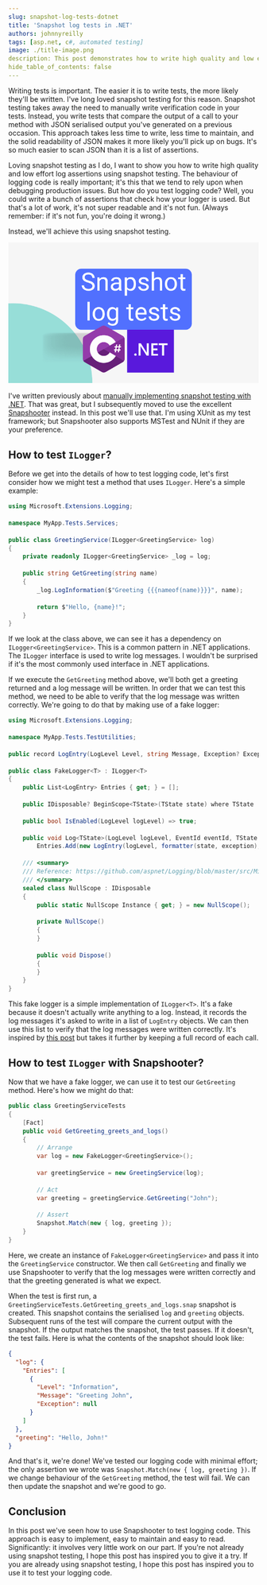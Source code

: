 ```yaml
---
slug: snapshot-log-tests-dotnet
title: 'Snapshot log tests in .NET'
authors: johnnyreilly
tags: [asp.net, c#, automated testing]
image: ./title-image.png
description: This post demonstrates how to write high quality and low effort log assertions using snapshot testing.
hide_table_of_contents: false
---
```


Writing tests is important. The easier it is to write tests, the more likely they'll be written. I've long loved snapshot testing for this reason. Snapshot testing takes away the need to manually write verification code in your tests. Instead, you write tests that compare the output of a call to your method with JSON serialised output you've generated on a previous occasion. This approach takes less time to write, less time to maintain, and the solid readability of JSON makes it more likely you'll pick up on bugs. It's so much easier to scan JSON than it is a list of assertions.

Loving snapshot testing as I do, I want to show you how to write high quality and low effort log assertions using snapshot testing. The behaviour of logging code is really important; it's this that we tend to rely upon when debugging production issues. But how do you test logging code? Well, you could write a bunch of assertions that check how your logger is used. But that's a lot of work, it's not super readable and it's not fun. (Always remember: if it's not fun, you're doing it wrong.)

Instead, we'll achieve this using snapshot testing.

![title image reading "Snapshot log tests in .NET" with the .NET logo](title-image.png)

<!--truncate-->

I've written previously about [manually implementing snapshot testing with .NET](../2018-11-17-snapshot-testing-for-c/index.md). That was great, but I subsequently moved to use the excellent [Snapshooter](https://github.com/SwissLife-OSS/snapshooter) instead. In this post we'll use that. I'm using XUnit as my test framework; but Snapshooter also supports MSTest and NUnit if they are your preference.

## How to test `ILogger`?

Before we get into the details of how to test logging code, let's first consider how we might test a method that uses `ILogger`. Here's a simple example:

```cs
using Microsoft.Extensions.Logging;

namespace MyApp.Tests.Services;

public class GreetingService(ILogger<GreetingService> log)
{
    private readonly ILogger<GreetingService> _log = log;

    public string GetGreeting(string name)
    {
        _log.LogInformation($"Greeting {{{nameof(name)}}}", name);

        return $"Hello, {name}!";
    }
}
```

If we look at the class above, we can see it has a dependency on `ILogger<GreetingService>`. This is a common pattern in .NET applications. The `ILogger` interface is used to write log messages. I wouldn't be surprised if it's the most commonly used interface in .NET applications.

If we execute the `GetGreeting` method above, we'll both get a greeting returned and a log message will be written. In order that we can test this method, we need to be able to verify that the log message was written correctly. We're going to do that by making use of a fake logger:

```cs
using Microsoft.Extensions.Logging;

namespace MyApp.Tests.TestUtilities;

public record LogEntry(LogLevel Level, string Message, Exception? Exception);

public class FakeLogger<T> : ILogger<T>
{
    public List<LogEntry> Entries { get; } = [];

    public IDisposable? BeginScope<TState>(TState state) where TState : notnull => NullScope.Instance;

    public bool IsEnabled(LogLevel logLevel) => true;

    public void Log<TState>(LogLevel logLevel, EventId eventId, TState state, Exception? exception, Func<TState, Exception?, string> formatter) =>
        Entries.Add(new LogEntry(logLevel, formatter(state, exception), exception));

    /// <summary>
    /// Reference: https://github.com/aspnet/Logging/blob/master/src/Microsoft.Extensions.Logging.Abstractions/Internal/NullScope.cs
    /// </summary>
    sealed class NullScope : IDisposable
    {
        public static NullScope Instance { get; } = new NullScope();

        private NullScope()
        {
        }

        public void Dispose()
        {
        }
    }
}
```

This fake logger is a simple implementation of `ILogger<T>`. It's a fake because it doesn't actually write anything to a log. Instead, it records the log messages it's asked to write in a list of `LogEntry` objects. We can then use this list to verify that the log messages were written correctly. It's inspired by [this post](https://pnguyen.io/posts/verify-ilogger-call-in-dotnet-core/) but takes it further by keeping a full record of each call.

## How to test `ILogger` with Snapshooter?

Now that we have a fake logger, we can use it to test our `GetGreeting` method. Here's how we might do that:

```cs
public class GreetingServiceTests
{
    [Fact]
    public void GetGreeting_greets_and_logs()
    {
        // Arrange
        var log = new FakeLogger<GreetingService>();

        var greetingService = new GreetingService(log);

        // Act
        var greeting = greetingService.GetGreeting("John");

        // Assert
        Snapshot.Match(new { log, greeting });
    }
}
```

Here, we create an instance of `FakeLogger<GreetingService>` and pass it into the `GreetingService` constructor. We then call `GetGreeting` and finally we use Snapshooter to verify that the log messages were written correctly and that the greeting generated is what we expect.

When the test is first run, a `GreetingServiceTests.GetGreeting_greets_and_logs.snap` snapshot is created. This snapshot contains the serialised `log` and `greeting` objects. Subsequent runs of the test will compare the current output with the snapshot. If the output matches the snapshot, the test passes. If it doesn't, the test fails. Here is what the contents of the snapshot should look like:

```json
{
  "log": {
    "Entries": [
      {
        "Level": "Information",
        "Message": "Greeting John",
        "Exception": null
      }
    ]
  },
  "greeting": "Hello, John!"
}
```

And that's it, we're done! We've tested our logging code with minimal effort; the only assertion we wrote was `Snapshot.Match(new { log, greeting })`. If we change behaviour of the `GetGreeting` method, the test will fail. We can then update the snapshot and we're good to go.

## Conclusion

In this post we've seen how to use Snapshooter to test logging code. This approach is easy to implement, easy to maintain and easy to read. Significantly: it involves very little work on our part. If you're not already using snapshot testing, I hope this post has inspired you to give it a try. If you are already using snapshot testing, I hope this post has inspired you to use it to test your logging code.
